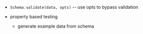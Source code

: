 - `Schema.validate(data, opts)` -- use opts to bypass validation

- property based testing

  - generate example data from schema
